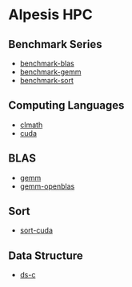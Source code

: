 Alpesis HPC
==============================================================================

Benchmark Series
------------------------------------------------------------------------------

- [benchmark-blas](https://github.com/alpesis-hpc/benchmark-blas)
- [benchmark-gemm](https://github.com/alpesis-hpc/benchmark-gemm)
- [benchmark-sort](https://github.com/alpesis-hpc/benchmark-sort)

Computing Languages
------------------------------------------------------------------------------

- [clmath](https://github.com/alpesis-hpc/clmath)
- [cuda](https://github.com/alpesis-hpc/cuda)

BLAS
------------------------------------------------------------------------------

- [gemm](https://github.com/alpesis-hpc/gemm.git)
- [gemm-openblas](https://github.com/alpesis-hpc/gemm-openblas.git)


Sort
------------------------------------------------------------------------------

- [sort-cuda](https://github.com/alpesis-hpc/sort-cuda.git)

Data Structure
------------------------------------------------------------------------------

- [ds-c](https://github.com/alpesis-hpc/ds-c.git)
